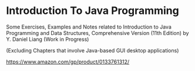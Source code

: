 # Introduction To Java Programming
Some Exercises, Examples and Notes related to Introduction to Java Programming and Data Structures, Comprehensive Version (11th Edition) by Y. Daniel Liang (Work in Progress)

(Excluding Chapters that involve Java-based GUI desktop applications)

https://www.amazon.com/gp/product/0133761312/
